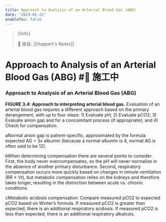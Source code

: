 ```yaml
---
title: Approach to Analysis of an Arterial Blood Gas (ABG)
date: "2023-01-22"
enableToc: false
---
```


> [!info]
>
> 🌱 來自: [[Huppert's Notes]]

# Approach to Analysis of an Arterial Blood Gas (ABG) #🚧 施工中

### Approach to Analysis of an Arterial Blood Gas (ABG)



**FIGURE 3.4: Approach to interpreting arterial blood gas.** Evaluation of an arterial blood gas requires a different approach based on the primary derangement, with up to four steps: 1) Evaluate pH; 2) Evaluate pCO2; 3) Evaluate anion gap and for a concomitant process (if appropriate); and 4) Check for compensation.

aNormal anion gap is patient-specific, approximated by the formula expected AG = 3x albumin (because a normal albumin is 4, normal AG is often said to be 12).

bWhen determining compensation there are several points to consider. First, the body never overcompensates, so the pH will never normalize in the absence of another primary disturbance. Second, respiratory compensation occurs more quickly based on changes in minute ventilation (RR × Vt), but metabolic compensation relies on the kidneys and therefore takes longer, resulting in the distinction between acute vs. chronic conditions.

cMetabolic acidosis compensation: Compare measured pCO2 to expected pCO2 based on Winter’s formula. If measured pCO2 is greater than expected, there is an additional respiratory acidosis. If measured pCO2 is less than expected, there is an additional respiratory alkalosis.


